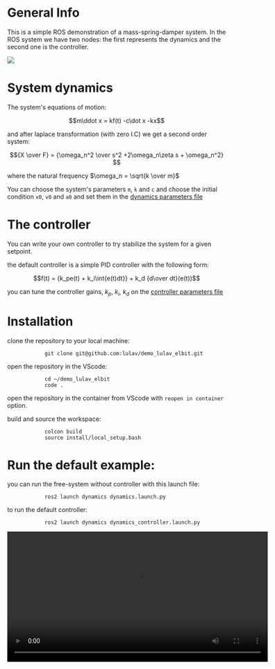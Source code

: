 # General Info

This is a simple ROS demonstration of a mass-spring-damper system.
In the ROS system we have two nodes: the first represents the dynamics and the second one is the controller.

![](https://user-images.githubusercontent.com/58637596/194718349-455a479d-434e-45a6-86bc-0a4f5d95dd49.png)

# System dynamics

The system's equations of motion:

$$m\ddot x =  kf(t) -c\dot x -kx$$

and after laplace transformation (with zero I.C) we get a second order system:

$${X \over F} = {\omega_n^2 \over s^2 +2\omega_n\zeta s + \omega_n^2} $$

where the natural frequency $\omega_n = \sqrt{k \over m}$

You can choose the system's parameters `m`, `k` and `c` and choose the initial condition `x0`, `v0` and `a0` and set them in the [dynamics parameters file](https://github.com/lulav/demo_lulav_elbit/blob/foxy/src/dynamics/config/params.yaml)


# The controller

You can write your own controller to try stabilize the system for a given setpoint.

the default controller is a simple PID controller with the following form:

$$f(t) = {k_pe(t) + k_i\int{e(t)dt}} + k_d {d\over dt}(e(t))$$

you can tune the controller gains, $k_p$, $k_i$, $k_d$ on the [controller parameters file](https://github.com/lulav/demo_lulav_elbit/blob/foxy/src/controller/config/params.yaml)


# Installation

clone the repository to your local machine:
                
                git clone git@github.com:lulav/demo_lulav_elbit.git

open the repository in the VScode:

                cd ~/demo_lulav_elbit
                code .

open the repository in the container from VScode with `reopen in container` option.

build and source the workspace:

                colcon build
                source install/local_setup.bash

# Run the default example:

you can run the free-system without controller with this launch file:

                ros2 launch dynamics dynamics.launch.py


to run the default controller:

                ros2 launch dynamics dynamics_controller.launch.py

<video src='https://user-images.githubusercontent.com/58637596/194520348-c97344c0-b9be-4ad5-ba11-29188c18011e.mp4' width=600/>



# CITROS
```bash 

## Docker build
citros docker build --no-cache -t demo_lulav_elbit .

## Docker run 
citros docker run --rm -it --net=host demo_lulav_elbit
citros docker run --rm -it --net=host demo_lulav_elbit citros run beebcb55-6110-4be4-8fec-05af808ce6fc 1

# run from local machine.
citros docker run --rm -it --net=host -e "CITROS_ENTRYPOINT"="http://host.docker.internal/api/graphql" \
-e "CITROS_LOGS"="http://host.docker.internal/logs" \
-e "CITROS_BAG"="http://host.docker.internal/bag" \
-e "CITROS_DATA_DATABASE"="lulav" \
-e "CITROS_DOMAIN"="http://host.docker.internal" \
-e "CITROS_DATA_HOST"="host.docker.internal" \
demo_lulav_elbit:latest \
citros run 02ecc4c5-6680-46aa-83c1-67c93a172b9e 0 \
--key eyJhbGciOiJIUzI1NiIsInR5cCI6IkpXVCJ9.eyJyb2xlIjoiY2l0cm9zX2FkbWluIiwidXNlcl9pZCI6IjgwOGI4OGM2LTQ1YWItNDgxMS1iZGNjLTRhZmNlNTkxZjg0NSIsInVzZXJfbmFtZSI6InZvdmFjb29wZXIiLCJjaXRyb3Nfcm9sZSI6InVzZXIiLCJvcmdhbml6YXRpb25faWQiOiJlOTE1ZDYzOS02MzcyLTQ1ZTQtODU1ZC1hOGM5YjdkNmFiMDIiLCJvcmdhbml6YXRpb25fdHlwZSI6Ik1BTkFHRSIsImRvbWFpbl9wcmVmaXgiOiJsdWxhdiIsImV4cCI6MTY3NzQyODk4NCwiaWF0IjoxNjc3MzQyNTg0LCJhdWQiOiJwb3N0Z3JhcGhpbGUiLCJpc3MiOiJwb3N0Z3JhcGhpbGUifQ.RUYY5VT_oSzcRaht-xk7SOUOHoD4ykCyrcaUQ5sLUXk

```



## gcloud: docker

https://console.cloud.google.com/artifacts/browse/citros?project=citros&supportedpurview=project

```bash
# if building from linux machine
docker build -t demo_lulav_elbit . 
# *** when building from MAC M1 chip add FROM --platform=linux/amd64 ***
docker buildx build --platform linux/amd64 -t demo_lulav_elbit .   

# login to citros
citros login
# login with docker
citros docker-login
# upload to google artifact registry
docker tag demo_lulav_elbit europe-west2-docker.pkg.dev/citros/lulav/demo_lulav_elbit:latest
docker push europe-west2-docker.pkg.dev/citros/lulav/demo_lulav_elbit:latest

docker tag demo_lulav_elbit us-central1-docker.pkg.dev/citros/lulav/demo_lulav_elbit:latest
docker push us-central1-docker.pkg.dev/citros/lulav/demo_lulav_elbit:latest

```



Jfrog
```bash

# tag  
docker tag demo_lulav_elbit citros.jfrog.io/dev-virtual-docker/citros/demo_lulav_elbit:0.0.1
# push
docker push citros.jfrog.io/dev-virtual-docker/citros/demo_lulav_elbit:0.0.1

# run
citros docker run --rm -it --net=host -e "CITROS_ENTRYPOINT"="https://citros.io/api/graphql" \
-e "CITROS_LOGS"="https://citros.io/logs" \
-e "CITROS_BAG"="https://citros.io/bag" \
demo_lulav_elbit:latest \
citros run a9ff71c7-69c5-4b57-905c-195c5b4753bc 1 \
--key eyJhbGciOiJIUzI1NiIsInR5cCI6IkpXVCJ9.eyJyb2xlIjoiY2l0cm9zX2FkbWluIiwidXNlcl9pZCI6IjNjYWEyMjNhLWFhNzQtNDFlZS05MmEyLTViZWUzOTkyMzg1OSIsInVzZXJfbmFtZSI6Im5vYW1vb24iLCJjaXRyb3Nfcm9sZSI6InVzZXIiLCJvcmdhbml6YXRpb25faWQiOiJlOTE1ZDYzOS02MzcyLTQ1ZTQtODU1ZC1hOGM5YjdkNmFiMDIiLCJvcmdhbml6YXRpb25fdHlwZSI6Ik1BTkFHRSIsImRvbWFpbl9wcmVmaXgiOiJsdWxhdiIsImV4cCI6MTY3NTQzODc0MSwiaWF0IjoxNjc1MzUyMzQxLCJhdWQiOiJwb3N0Z3JhcGhpbGUiLCJpc3MiOiJwb3N0Z3JhcGhpbGUifQ.ypzeTPBAUW433OlMqNk1Piq7lqR6MwpxlZqEYytloJ4

```

